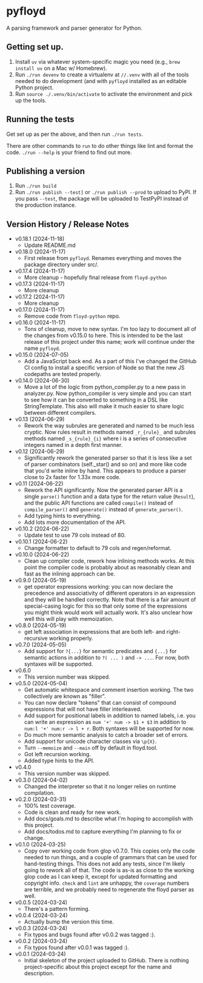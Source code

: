 # pyfloyd

A parsing framework and parser generator for Python.

## Getting set up.

1. Install `uv` via whatever system-specific magic you need (e.g.,
   `brew install uv` on a Mac w/ Homebrew).
2. Run `./run devenv` to create a virtualenv at `//.venv` with
   all of the tools needed to do development (and with `pyfloyd` installed
   as an editable Python project.
3. Run `source ./.venv/bin/activate` to activate the environment and pick
   up the tools.

## Running the tests

Get set up as per the above, and then run `./run tests`.

There are other commands to `run` to do other things like lint and
format the code. `./run --help` is your friend to find out more.

## Publishing a version

1. Run `./run build`
2. Run `./run publish --test]` or `./run publish --prod` to upload to PyPI.
   If you pass `--test`, the package will be uploaded to TestPyPI instead
   of the production instance.

## Version History / Release Notes

* v0.18.1 (2024-11-18)
    * Update README.md
* v0.18.0 (2024-11-17)
    * First release from `pyfloyd`. Renames everything and moves the
      package directory under src/.
* v0.17.4 (2024-11-17)
    * More cleanup - hopefully final release from `floyd-python`
* v0.17.3 (2024-11-17)
    * More cleanup
* v0.17.2 (2024-11-17)
    * More cleanup
* v0.17.0 (2024-11-17)
    * Remove code from `floyd-python` repo.
* v0.16.0 (2024-11-17)
    * Tons of cleanup, move to new syntax. I'm too lazy to document all of
      the changes from v0.15.0 to here. This is intended to be the last
      release of this project under this name; work will continue under
      the name `pyfloyd`.
* v0.15.0 (2024-07-05)
    * Add a JavaScript back end. As a part of this I've changed the GitHub
      CI config to install a specific version of Node so that the new
      JS codepaths are tested properly.
* v0.14.0 (2024-06-30)
    * Move a lot of the logic from python_compiler.py to a new pass in
      analyzer.py. Now python_compiler is very simple and you can start
      to see how it can be converted to something in a DSL like
      StringTemplate. This also will make it much easier to share logic
      between different compilers.
* v0.13 (2024-06-29)
    * Rework the way subrules are generated and named to be much less
      cryptic. Now rules result in methods named `_r_{rule}_` and
      subrules methods named `_s_{rule}_{i}` where i is a series of
      consecutive integers named in a depth first manner.
* v0.12 (2024-06-29)
    * Significantly rework the generated parser so that it is less like
      a set of parser combinators (self._star() and so on) and more like
      code that you'd write inline by hand. This appears to produce a
      parser close to 2x faster for 1.33x more code.
* v0.11 (2024-06-22)
    * Rework the API significantly. Now the generated parser API is a single
      `parse()` function and a data type for the return value (`Result`),
      and the public API functions are called `compile()` instead of
      `compile_parser()` and `generate()` instead of `generate_parser()`.
    * Add typing hints to everything.
    * Add lots more documentation of the API.
* v0.10.2 (2024-06-22)
    * Update test to use 79 cols instead of 80.
* v0.10.1 (2024-06-22)
    * Change formatter to default to 79 cols and regen/reformat.
* v0.10.0 (2024-06-22)
    * Clean up compiler code, rework how inlining methods works. At this
      point the compiler code is probably about as reasonably clean and
      fast as the inlining approach can be.
* v0.9.0 (2024-05-19)
    * get operator expressions working: you can now declare the precedence
      and associativity of different operators in an expression and they
      will be handled correctly. Note that there is a fair amount of
      special-casing logic for this so that only some of the expressions
      you might think would work will actually work. It's also unclear
      how well this will play with memoization.
* v0.8.0 (2024-05-19)
    * get left association in expressions that are both left- and
      right-recursive working properly.
* v0.7.0 (2024-05-05)
   * Add support for `?{...}` for semantic predicates and `{...}` for
     semantic actions in addition to `?( ... )` and `-> ...`. For now,
     both syntaxes will be supported.
* v0.6.0
   * This version number was skipped.
* v0.5.0 (2024-05-04)
   * Get automatic whitespace and comment insertion working. The
     two collectively are known as "filler".
   * You can now declare "tokens" that can consist of compound expressions
     that will not have filler interleaved.
   * Add support for positional labels in addition to named labels, i.e.
     you can write an expression as `num '+' num -> $1 + $3` in addition
     to `num:l '+' num:r -> l + r`. Both syntaxes will be supported for
     now.
   * Do much more semantic analysis to catch a broader set of errors.
   * Add support for unicode character classes via `\p{X}`.
   * Turn `--memoize` and `--main` off by default in floyd.tool.
   * Got left recursion working.
   * Added type hints to the API.
* v0.4.0
    * This version number was skipped.
* v0.3.0 (2024-04-02)
    * Changed the interpreter so that it no longer relies on runtime
      compilation.
* v0.2.0 (2024-03-31)
    * 100% test coverage.
    * Code is clean and ready for new work.
    * Add docs/goals.md to describe what I'm hoping to accomplish with
      this project.
    * Add docs/todos.md to capture everything I'm planning to fix or
      change.
* v0.1.0 (2024-03-25)
    * Copy over working code from glop v0.7.0. This copies only the code
      needed to run things, and a couple of grammars that can be used
      for hand-testing things. This does not add any tests, since I'm
      likely going to rework all of that. The code is as-is as close to
      the working glop code as I can keep it, except for updated formatting
      and copyright info. `check` and `lint` are unhappy, the `coverage`
      numbers are terrible, and we probably need to regenerate the floyd
      parser as well.
* v0.0.5 (2024-03-24)
    * There's a pattern forming.
* v0.0.4 (2024-03-24)
    * Actually bump the version this time.
* v0.0.3 (2024-03-24)
    * Fix typos and bugs found after v0.0.2 was tagged :).
* v0.0.2 (2024-03-24)
    * Fix typos found after v0.0.1 was tagged :).
* v0.0.1 (2024-03-24)
    * Initial skeleton of the project uploaded to GitHub. There is nothing
      project-specific about this project except for the name and
      description.
